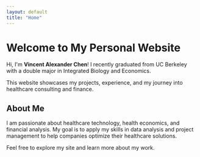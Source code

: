 ```yaml
---
layout: default
title: "Home"
---
```


# Welcome to My Personal Website

Hi, I'm **Vincent Alexander Chen**! I recently graduated from UC Berkeley with a double major in Integrated Biology and Economics.

This website showcases my projects, experience, and my journey into healthcare consulting and finance.

## About Me
I am passionate about healthcare technology, health economics, and financial analysis. My goal is to apply my skills in data analysis and project management to help companies optimize their healthcare solutions.

Feel free to explore my site and learn more about my work.
